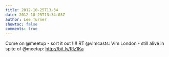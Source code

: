 ```yaml
---
title: 2012-10-25T13-34
date: 2012-10-25T13:34:03Z
author: Lee Turner
showtoc: false
comments: true
---
```


Come on @meetup - sort it out !!!! RT @vimcasts: Vim London - still alive in spite of @meetup: http://bit.ly/Rlz1Ka

